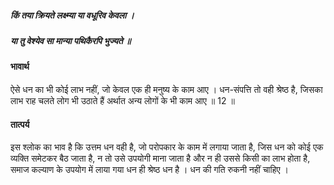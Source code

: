##### किं तया क्रियते लक्ष्म्या या वधूरिव केवला ।
##### या तु वेश्येव सा मान्या पथिकैरपि भुज्यते ॥

#### भावार्थ

ऐसे धन का भी कोई लाभ नहीं, जो केवल एक ही मनुष्य के काम आए । धन-संपत्ति तो वही श्रेष्ठ है, जिसका लाभ राह चलते लोग भी उठाते हैं अर्थात अन्य लोगों के भी काम आए ॥ 12 ॥

#### तात्पर्य

इस श्लोक का भाव है कि उत्तम धन वही है, जो परोपकार के काम में लगाया जाता है, जिस धन को कोई एक व्यक्ति समेटकर बैठ जाता है, न तो उसे उपयोगी माना जाता है और न ही उससे किसी का लाभ होता है, समाज कल्याण के उपयोग में लाया गया धन ही श्रेष्ठ धन है । धन की गति रुकनी नहीं चाहिए ।